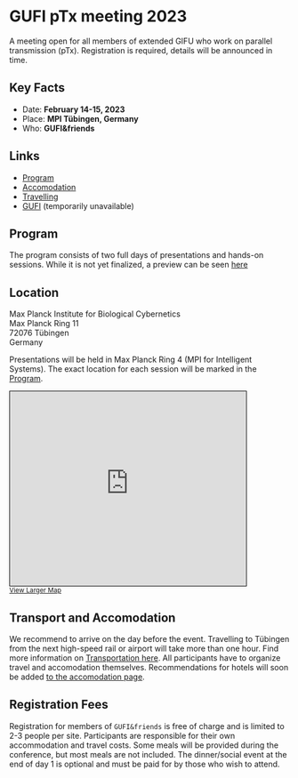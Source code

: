 # GUFI pTx meeting 2023
A meeting open for all members of extended GIFU who work on parallel transmission (pTx).
Registration is required, details will be announced in time.

## Key Facts
- Date:  **February 14-15, 2023**
- Place: **MPI Tübingen, Germany**
- Who: **GUFI&friends**

## Links
- [Program](Program.md)
- [Accomodation](Accomodation.md)
- [Travelling](Travelling.md)
- <a href="https://www.mr-gufi.de" target="_blank">GUFI</a> (temporarily unavailable)

## Program
The program consists of two full days of presentations and hands-on sessions. While it is not yet finalized, a preview can be seen [here](Program.md)

## Location

Max Planck Institute for Biological Cybernetics\
Max Planck Ring 11\
72076 Tübingen\
Germany

Presentations will be held in Max Planck Ring 4 (MPI for Intelligent Systems). The exact location for each session will be marked in the [Program](Program.md).

<iframe width="425" height="350" frameborder="0" scrolling="no" marginheight="0" marginwidth="0" src="https://www.openstreetmap.org/export/embed.html?bbox=9.05277729034424%2C48.53484425297649%2C9.06477212905884%2C48.53936590861174&amp;layer=mapnik&amp;marker=48.53710513127659%2C9.058774709701538" style="border: 1px solid black"></iframe><br/><small><a href="https://www.openstreetmap.org/?mlat=48.53711&amp;mlon=9.05877#map=18/48.53711/9.05877">View Larger Map</a></small>

## Transport and Accomodation
We recommend to arrive on the day before the event. Travelling to Tübingen from the next high-speed rail or airport will take more than one hour. Find more information on [Transportation here](Travelling.md).
All participants have to organize travel and accomodation themselves.
Recommendations for hotels will soon be added [to the accomodation page](Accomodation.md).

## Registration Fees
Registration for members of `GUFI&friends` is free of charge and is limited to 2-3 people per site. 
Participants are responsible for their own accommodation and travel costs. Some meals will be provided during the conference, but most meals are not included. The dinner/social event at the end of day 1 is optional and must be paid for by those who wish to attend.